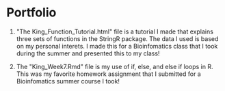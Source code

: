 # Portfolio

1. "The King_Function_Tutorial.html" file is a tutorial I made that explains three sets of functions in the StringR package. The data I used is based on my personal interets. I made this for a Bioinfomatics class that I took during the summer and presented this to my class!

2. The "King_Week7.Rmd" file is my use of if, else, and else if loops in R. This was my favorite homework assignment that I submitted for a Bioinfomatics summer course I took!

